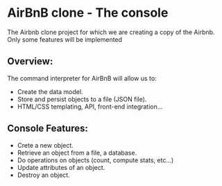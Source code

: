 # AirBnB clone - The console
The Airbnb clone project for which we are creating a copy of the Airbnb. Only some features will be implemented

## Overview:
The command interpreter for  AirBnB will allow us to:

* Create the data model.
* Store and persist objects to a file (JSON file).
* HTML/CSS templating, API, front-end integration…

## Console Features:

* Crete a new object.
* Retrieve an object from a file, a database.
* Do operations on objects (count, compute stats, etc…)
* Update attributes of an object.
* Destroy an object.
